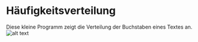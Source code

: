 # Häufigkeitsverteilung
Diese kleine Programm zeigt die Verteilung der Buchstaben eines Textes an.
![alt text](https://i.imgur.com/Wnl0EpE.png)
